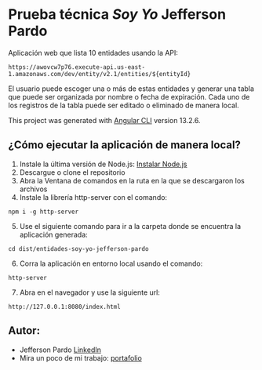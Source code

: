 # Prueba técnica *Soy Yo* Jefferson Pardo

Aplicación web que lista 10 entidades usando la API:
```
https://awovcw7p76.execute-api.us-east-1.amazonaws.com/dev/entity/v2.1/entities/${entityId}
```
El usuario puede escoger una o más de estas entidades y generar una tabla que puede ser organizada por nombre o fecha de expiración.
Cada uno de los registros de la tabla puede ser editado o eliminado de manera local.

This project was generated with [Angular CLI](https://github.com/angular/angular-cli) version 13.2.6.

## ¿Cómo ejecutar la aplicación de manera local?

1. Instale la última versión de Node.js: [Instalar Node.js](https://nodejs.org/es/download/)
2. Descargue o clone el repositorio
3. Abra la Ventana de comandos en la ruta en la que se descargaron los archivos
4. Instale la librería http-server con el comando: 
```
npm i -g http-server
```
5. Use el siguiente comando para ir a la carpeta donde se encuentra la aplicación generada:
```
cd dist/entidades-soy-yo-jefferson-pardo
```
6. Corra la aplicación en entorno local usando el comando:
```
http-server
```
7. Abra en el navegador y use la siguiente url:
```
http://127.0.0.1:8080/index.html
```

## Autor:
- Jefferson Pardo [LinkedIn](https://www.linkedin.com/in/jefferson-pardo/)
- Mira un poco de mi trabajo: [portafolio](https://defineme-bca4e.web.app/profile/1)